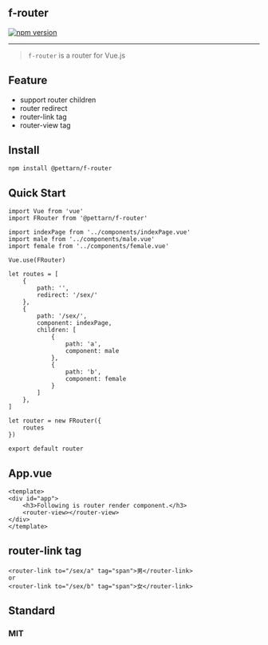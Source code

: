 ##    __f-router__

[![npm version](https://badge.fury.io/js/%40pettarn%2Ff-router.svg)](https://badge.fury.io/js/%40pettarn%2Ff-router)


***

> `f-router` is a router for Vue.js

##  Feature

-   support router children
-   router redirect
-   router-link tag
-   router-view tag
  

##  Install

    npm install @pettarn/f-router

##  Quick Start


    import Vue from 'vue'
    import FRouter from '@pettarn/f-router'

    import indexPage from '../components/indexPage.vue'
    import male from '../components/male.vue'
    import female from '../components/female.vue'

    Vue.use(FRouter)

    let routes = [
        {
            path: '',
            redirect: '/sex/'
        },
        {
            path: '/sex/',
            component: indexPage,
            children: [
                {
                    path: 'a',
                    component: male
                },
                {
                    path: 'b',
                    component: female
                }
            ]
        },
    ]

    let router = new FRouter({
        routes
    })

    export default router

##   App.vue

    <template>
    <div id="app">
        <h3>Following is router render component.</h3>
        <router-view></router-view>
    </div>
    </template>

## router-link tag


    <router-link to="/sex/a" tag="span">男</router-link>
    or
    <router-link to="/sex/b" tag="span">女</router-link>

## Standard

### MIT